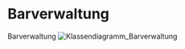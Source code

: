 # Barverwaltung
Barverwaltung
![Klassendiagramm_Barverwaltung](https://user-images.githubusercontent.com/93650507/163030731-5dfa13fd-dbf4-4edd-9963-d9a460d0d23c.png)
